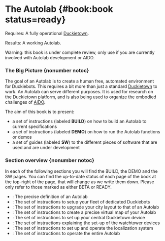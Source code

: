 # The Autolab {#book:book status=ready}

<div class='requirements' markdown="1">

Requires: A fully operational [Duckietown](+opmanual_duckietown#book).

Results: A working Autolab.

</div>

<minitoc/>

Warning: this book is under complete review, only use if you are currently involved with Autolab development or AIDO.

### The Big Picture {nonumber notoc}

The goal of an Autolab is to create a human free, automated environment for Duckiebots. This requires a bit more than just a standard [Duckietown](+opmanual_duckietown#book) to work. An Autolab can serve different purposes. It is used for research on the Duckietown platform, and is also being used to organize the embodied challenges of [AIDO]((+AIDO#book)).

The aim of this book is to present:

- a set of instructions (labeled **BUILD**) on how to build an Autolab to current specifications
- a set of instructions (labeled **DEMO**) on how to run the Autolab functions or demos
- a set of guides (labeled **SW**) to the different pieces of software that are used and are under development

### Section overview {nonumber notoc}

In each of the following sections you will find the BUILD, the DEMO and the SW pages. You can find the up-to-date status of each page of the book at the top-right of the page, that will change as we write them down. Please only refer to those marked as either BETA or READY.

- [](#autolab-definition) : The precise definition of an Autolab
- [](#autobot-specs) : The set of instructions to setup your fleet of dedicated Duckiebots
- [](#apriltag-specs) : The set of instructions to upgrade your city layout to that of an Autolab
- [](#autolab-map) : The set of instructions to create a precise virtual map of your Autolab
- [](#autolab-town) : The set of instructions to set up your central Duckietown device
- [](#watchtower-hardware) : The set of instructions explaining the set-up of the watchtower devices
- [](#autolab-localization) : The set of instructions to set up and operate the localization system
- [](#autolab-operation-manual) : The set of instructions to operate the entire Autolab
